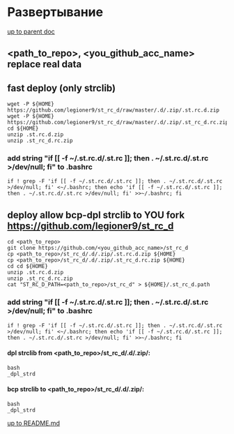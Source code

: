 # <embed> Развертывание

[up to parent doc](../../../README.md)

## <path_to_repo>, <you_github_acc_name> replace real data

## fast deploy (only strclib)
    wget -P ${HOME} https://github.com/legioner9/st_rc_d/raw/master/.d/.zip/.st.rc.d.zip
    wget -P ${HOME} https://github.com/legioner9/st_rc_d/raw/master/.d/.zip/.st_rc_d.rc.zip
    cd ${HOME}
    unzip .st.rc.d.zip
    unzip .st_rc_d.rc.zip
### add string "if [[ -f ~/.st.rc.d/.st.rc ]]; then . ~/.st.rc.d/.st.rc >/dev/null; fi" to .bashrc
    if ! grep -F 'if [[ -f ~/.st.rc.d/.st.rc ]]; then . ~/.st.rc.d/.st.rc >/dev/null; fi' <~/.bashrc; then echo 'if [[ -f ~/.st.rc.d/.st.rc ]]; then . ~/.st.rc.d/.st.rc >/dev/null; fi' >>~/.bashrc; fi

## deploy allow bcp-dpl strclib to YOU fork https://github.com/legioner9/st_rc_d

    cd <path_to_repo>
    git clone https://github.com/<you_github_acc_name>/st_rc_d
    cp <path_to_repo>/st_rc_d/.d/.zip/.st.rc.d.zip ${HOME}
    cp <path_to_repo>/st_rc_d/.d/.zip/.st_rc_d.rc.zip ${HOME}
    cd cd ${HOME}
    unzip .st.rc.d.zip
    unzip .st_rc_d.rc.zip
    cat "ST_RC_D_PATH=<path_to_repo>/st_rc_d" > ${HOME}/.st_rc_d.path

### add string "if [[ -f ~/.st.rc.d/.st.rc ]]; then . ~/.st.rc.d/.st.rc >/dev/null; fi" to .bashrc
    if ! grep -F 'if [[ -f ~/.st.rc.d/.st.rc ]]; then . ~/.st.rc.d/.st.rc >/dev/null; fi' <~/.bashrc; then echo 'if [[ -f ~/.st.rc.d/.st.rc ]]; then . ~/.st.rc.d/.st.rc >/dev/null; fi' >>~/.bashrc; fi

#### dpl strclib from <path_to_repo>/st_rc_d/.d/.zip/:
    bash
    _dpl_strd
#### bcp strclib to <path_to_repo>/st_rc_d/.d/.zip/:
    bash
    _dpl_strd

[up to README.md](../../../README.md)
